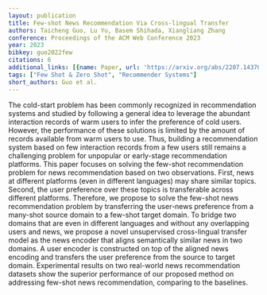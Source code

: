 ```yaml
---
layout: publication
title: Few-shot News Recommendation Via Cross-lingual Transfer
authors: Taicheng Guo, Lu Yu, Basem Shihada, Xiangliang Zhang
conference: Proceedings of the ACM Web Conference 2023
year: 2023
bibkey: guo2022few
citations: 6
additional_links: [{name: Paper, url: 'https://arxiv.org/abs/2207.14370'}]
tags: ["Few Shot & Zero Shot", "Recommender Systems"]
short_authors: Guo et al.
---
```

The cold-start problem has been commonly recognized in recommendation systems
and studied by following a general idea to leverage the abundant interaction
records of warm users to infer the preference of cold users. However, the
performance of these solutions is limited by the amount of records available
from warm users to use. Thus, building a recommendation system based on few
interaction records from a few users still remains a challenging problem for
unpopular or early-stage recommendation platforms. This paper focuses on
solving the few-shot recommendation problem for news recommendation based on
two observations. First, news at different platforms (even in different
languages) may share similar topics. Second, the user preference over these
topics is transferable across different platforms. Therefore, we propose to
solve the few-shot news recommendation problem by transferring the user-news
preference from a many-shot source domain to a few-shot target domain. To
bridge two domains that are even in different languages and without any
overlapping users and news, we propose a novel unsupervised cross-lingual
transfer model as the news encoder that aligns semantically similar news in two
domains. A user encoder is constructed on top of the aligned news encoding and
transfers the user preference from the source to target domain. Experimental
results on two real-world news recommendation datasets show the superior
performance of our proposed method on addressing few-shot news recommendation,
comparing to the baselines.